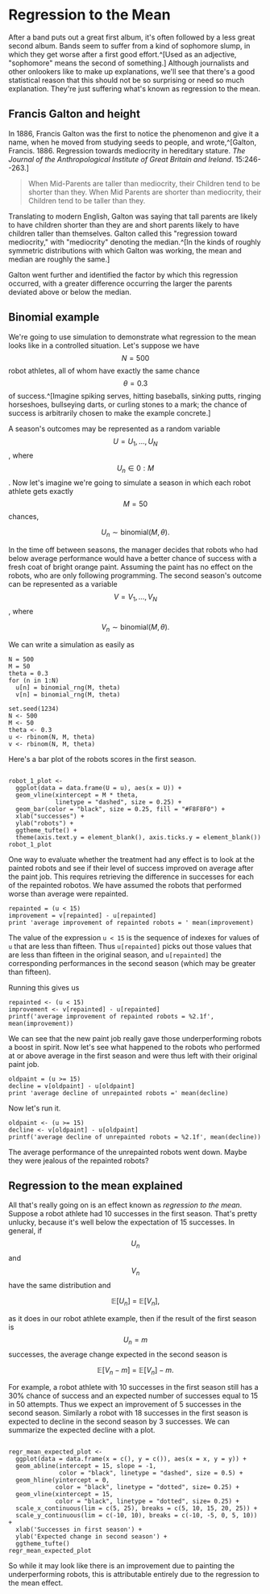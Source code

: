 # Regression to the Mean

After a band puts out a great first album, it's often followed by a
less great second album.  Bands seem to suffer from a kind of
sophomore slump, in which they get worse after a first good
effort.^[Used as an adjective, "sophomore" means the second of
something.]  Although journalists and other onlookers like to make up
explanations, we'll see that there's a good statistical reason that
this should not be so surprising or need so much explanation.  They're
just suffering what's known as regression to the mean.

## Francis Galton and height

In 1886, Francis Galton was the first to notice the phenomenon and
give it a name, when he moved from studying seeds to people, and
wrote,^[Galton, Francis. 1886. Regression towards mediocrity in
hereditary stature.  *The Journal of the Anthropological Institute of
Great Britain and Ireland*. 15:246--263.]

> When Mid-Parents are taller than mediocrity, their Children tend to
  be shorter than they.  When Mid Parents are shorter than mediocrity,
  their Children tend to be taller than they.

Translating to modern English, Galton was saying that tall parents are
likely to have children shorter than they are and short parents likely
to have children taller than themselves.  Galton called this
"regression toward mediocrity," with "mediocrity" denoting the
median.^[In the kinds of roughly symmetric distributions with which
Galton was working, the mean and median are roughly the same.]

Galton went further and identified the factor by which this regression
occurred, with a greater difference occurring the larger the parents
deviated above or below the median.


## Binomial example

We're going to use simulation to demonstrate what regression to the
mean looks like in a controlled situation.  Let's suppose we have $$N =
500$$ robot athletes, all of whom have exactly the same chance $$\theta
= 0.3$$ of success.^[Imagine spiking serves, hitting baseballs, sinking
putts, ringing horseshoes, bullseying darts, or curling stones to a
mark; the chance of success is arbitrarily chosen to make the example
concrete.]

A season's outcomes may be represented as a random variable $$U = U_1,
\ldots, U_N$$, where $$U_n \in 0:M$$.  Now let's imagine we're going to
simulate a season in which each robot athlete gets exactly $$M =
50$$ chances,

$$
U_n \sim \mbox{binomial}(M, \theta).
$$

In the time off between seasons, the manager decides that robots who
had below average performance would have a better chance of success
with a fresh coat of bright orange paint.  Assuming the paint has no
effect on the robots, who are only following programming.  The second
season's outcome can be represented as a variable $$V = V_1, \ldots, V_N$$, where

$$
V_n \sim \mbox{binomial}(M, \theta).
$$



We can write a simulation as easily as

```
N = 500
M = 50
theta = 0.3
for (n in 1:N)
  u[n] = binomial_rng(M, theta)
  v[n] = binomial_rng(M, theta)
```

```{r}
set.seed(1234)
N <- 500
M <- 50
theta <- 0.3
u <- rbinom(N, M, theta)
v <- rbinom(N, M, theta)
```

Here's a bar plot of the robots scores in the first season.

```{r fig.cap = "Histogram of first season robots for $$N = 500$$ given $$M = 50$$ attempts at a task for which they each have a 30 percent chance of success.  The vertical dotted line is at the expected performance ($$N \\times \\theta = 15$$)."}

robot_1_plot <-
  ggplot(data = data.frame(U = u), aes(x = U)) +
  geom_vline(xintercept = M * theta, 
             linetype = "dashed", size = 0.25) +
  geom_bar(color = "black", size = 0.25, fill = "#F8F8F0") +
  xlab("successes") +
  ylab("robots") +
  ggtheme_tufte() +
  theme(axis.text.y = element_blank(), axis.ticks.y = element_blank())
robot_1_plot  
```

One way to evaluate whether the treatment had any effect is to look at
the painted robots and see if their level of success improved on
average after the paint job.  This requires retrieving the difference
in successes for each of the repainted robotos.  We have assumed the
robots that performed worse than average were repainted.

```
repainted = (u < 15)
improvement = v[repainted] - u[repainted]
print 'average improvement of repainted robots = ' mean(improvement)
```

The value of the expression `u < 15` is the sequence of indexes for
values of `u` that are less than fifteen.  Thus `u[repainted]` picks
out those values that are less than fifteen in the original season,
and `u[repainted]` the corresponding performances in the second season
(which may be greater than fifteen).

Running this gives us

```{r}
repainted <- (u < 15)
improvement <- v[repainted] - u[repainted]
printf('average improvement of repainted robots = %2.1f', mean(improvement))
```

We can see that the new paint job really gave those underperforming
robots a boost in spirit.  Now let's see what happened to the robots
who performed at or above average in the first season and were thus
left with their original paint job.

```
oldpaint = (u >= 15)
decline = v[oldpaint] - u[oldpaint]
print 'average decline of unrepainted robots =' mean(decline)
```

Now let's run it.

```{r}
oldpaint <- (u >= 15)
decline <- v[oldpaint] - u[oldpaint]
printf('average decline of unrepainted robots = %2.1f', mean(decline))
```

The average performance of the unrepainted robots went down.  Maybe
they were jealous of the repainted robots?

## Regression to the mean explained

All that's really going on is an effect known as *regression to the
mean*.  Suppose a robot athlete had 10 successes in the first
season. That's pretty unlucky, because it's well below the expectation
of 15 successes.  In general, if $$U_n$$ and $$V_n$$ have the same
distribution and

$$
\mathbb{E}[U_n] \ = \ \mathbb{E}[V_n],
$$

as it does in our robot athlete example, then if the result of the
first season is $$U_n = m$$ successes, the average change expected in
the second season is

$$
\mathbb{E}[V_n - m]
\ = \ \mathbb{E}[V_n] - m.
$$

For example, a robot athlete with 10 successes in the first season
still has a 30% chance of success and an expected number of successes
equal to 15 in 50 attempts.  Thus we expect an improvement of 5
successes in the second season.  Similarly a robot with 18 successes
in the first season is expected to decline in the second season by 3
successes.  We can summarize the expected decline with a plot.

```{r fig.cap = "Expected change in performance in second season based on first season performance for robots with 30 percent chance of success in 50 attempts. The horizontal dotted line is at zero, or no change year over year, and the vertical line is at the expected number of successes.  Any robot with fewer than the expected number of successes is expected to improve with no treatment, whereas one with more than the expected number of successes is expected to decline."}

regr_mean_expected_plot <-
  ggplot(data = data.frame(x = c(), y = c()), aes(x = x, y = y)) +
  geom_abline(intercept = 15, slope = -1,
              color = "black", linetype = "dashed", size = 0.5) +
  geom_hline(yintercept = 0,
             color = "black", linetype = "dotted", size= 0.25) +
  geom_vline(xintercept = 15,
             color = "black", linetype = "dotted", size= 0.25) +
  scale_x_continuous(lim = c(5, 25), breaks = c(5, 10, 15, 20, 25)) +
  scale_y_continuous(lim = c(-10, 10), breaks = c(-10, -5, 0, 5, 10)) +
  xlab('Successes in first season') +
  ylab('Expected change in second season') +
  ggtheme_tufte()
regr_mean_expected_plot
```

So while it may look like there is an improvement due to painting the
underperforming robots, this is attributable entirely due to the
regression to the mean effect.




